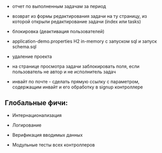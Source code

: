 * отчет по выполненным задачам за период

* возврат из формы редактирования задачи на ту страницу, из которой открыли редактирование задачи (index или tasks)

* блокировка (деактивация пользователей)

* application-demo.properties
  H2 in-memory с запуском sql и запуск schema.sql

* удаление проекта 

* на странице просмотра задачи заблокировать поля, если пользователь не автор и не исполнитель задач

* инвайт по почте - сделать прямую ссылку с параметром, содержащим инвайт и его обработку в signup контроллере

## Глобальные фичи:

* Интернационализация

* Логирование

* Верификация вводимых данных

* Модульные тесты всех контроллеров


